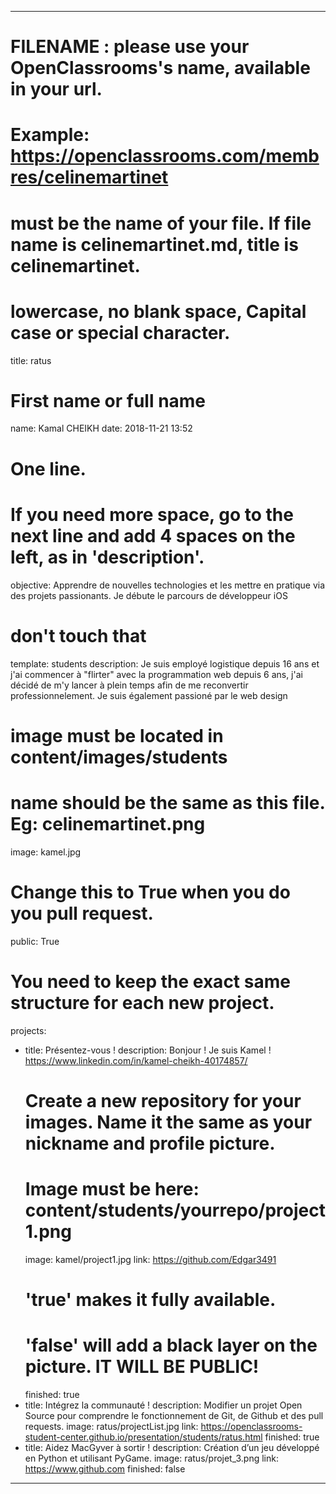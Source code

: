 ---

# FILENAME : please use your OpenClassrooms's name, available in your url.
# Example: https://openclassrooms.com/membres/celinemartinet
# must be the name of your file. If file name is celinemartinet.md, title is celinemartinet.
# lowercase, no blank space, Capital case or special character.
title: ratus

# First name or full name
name: Kamal CHEIKH
date: 2018-11-21 13:52

# One line.
# If you need more space, go to the next line and add 4 spaces on the left, as in 'description'.
objective: Apprendre de nouvelles technologies et les mettre en pratique via des projets passionants. Je débute le parcours de développeur iOS

# don't touch that
template: students
description:
    Je suis employé logistique depuis 16 ans et j'ai commencer à "flirter" avec la programmation web depuis 6 ans, j'ai décidé de m'y lancer à plein temps afin de me reconvertir professionnelement.
    Je suis également passioné par le web design

# image must be located in content/images/students
# name should be the same as this file. Eg: celinemartinet.png
image: kamel.jpg

# Change this to True when you do you pull request.
public: True

# You need to keep the exact same structure for each new project.
projects:
  - title: Présentez-vous !
    description: Bonjour ! Je suis Kamel ! https://www.linkedin.com/in/kamel-cheikh-40174857/
    # Create a new repository for your images. Name it the same as your nickname and profile picture.
    # Image must be here: content/students/yourrepo/project1.png
    image: kamel/project1.jpg
    link: https://github.com/Edgar3491
    # 'true' makes it fully available.
    # 'false' will add a black layer on the picture. IT WILL BE PUBLIC!
    finished: true
  - title: Intégrez la communauté !
    description: Modifier un projet Open Source pour comprendre le fonctionnement de Git, de Github et des pull requests. 
    image: ratus/projectList.jpg
    link: https://openclassrooms-student-center.github.io/presentation/students/ratus.html
    finished: true
  - title: Aidez MacGyver à sortir !
    description: Création d’un jeu développé en Python et utilisant PyGame.
    image: ratus/projet_3.png
    link: https://www.github.com
    finished: false
---